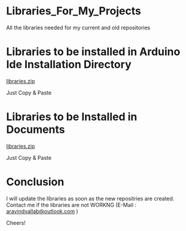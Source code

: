 # Libraries_For_My_Projects

All the libraries needed for my current and old repositories

# Libraries to be installed in Arduino Ide Installation Directory

[libraries.zip](https://github.com/HyperArx/Libraries_For_My_Projects/files/7919666/libraries.zip)

Just Copy & Paste

# Libraries to be Installed in Documents

[libraries.zip](https://github.com/HyperArx/Libraries_For_My_Projects/files/7919660/libraries.zip)

Just Copy & Paste

# Conclusion

I will update the libraries as soon as the new repositries are created.
Contact me if the libraries are not WORKNG (E-Mail : aravindvallab@outlook.com )

Cheers! 


